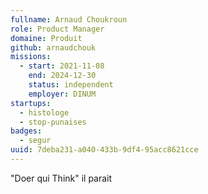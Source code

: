 ```yaml
---
fullname: Arnaud Choukroun
role: Product Manager
domaine: Produit
github: arnaudchouk
missions:
  - start: 2021-11-08
    end: 2024-12-30
    status: independent
    employer: DINUM
startups:
  - histologe
  - stop-punaises
badges:
  - segur
uuid: 7deba231-a040-433b-9df4-95acc8621cce
---
```

"Doer qui Think"  il parait 
